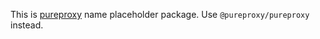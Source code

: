 This is [pureproxy](https://github.com/pureproxy/pureproxy) name placeholder package. Use `@pureproxy/pureproxy` instead.

